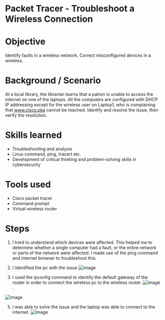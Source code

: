 # Packet Tracer - Troubleshoot a Wireless Connection

# Objective

Identify faults in a wireless network.
Correct misconfigured devices in a wireless.

# Background / Scenario
At a local library, the librarian learns that a patron is unable to access the internet on one of the laptops. All the computers are configured with DHCP IP addressing except for the wireless user on Laptop1, who is complaining that www.cisco.pka cannot be reached. Identify and resolve the issue, then verify the resolution.

# Skills learned

- Troubleshooting and analysis
- Linux command, ping, tracert etc.
- Development of critical thinking and problem-solving skills in cybersecurity

# Tools used
- Cisco packet tracer
- Command prompt
- Virtual wireless router

# Steps
1. I tried to understand which devices were affected. This  helped me to determine whether a single computer had a fault, or the entire network or parts of the network were affected. I made use of the ping command and internet browser to troubleshoot this.
   
2. I identified the pc with the issue ![image](https://github.com/user-attachments/assets/252e159c-652f-49c5-a58e-f87a074ceaff)

  
3. I used the ipconfig command to identify the default gateway of the router in order to connect the wireless pc to the wireless router.
![image](https://github.com/user-attachments/assets/4c4456ff-7220-4e98-a1c4-9ba48cdf96e6).


![image](https://github.com/user-attachments/assets/252e159c-652f-49c5-a58e-f87a074ceaff)



5. I was able to solve the issue and the laptop was able to connect to the internet.
![image](https://github.com/user-attachments/assets/ba34e834-e72c-4207-8be7-635a057cfede)




